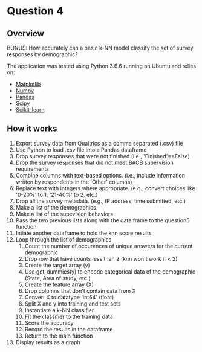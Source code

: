 # Question 4 

## Overview
BONUS: How accurately can a basic k-NN model classify the set of survey responses by demographic?

The application was tested using Python 3.6.6 running on Ubuntu and relies on:
* [Matplotlib](https://matplotlib.org/)
* [Numpy](http://www.numpy.org/)
* [Pandas](https://pandas.pydata.org/)
* [Scipy](https://www.scipy.org/)
* [Scikit-learn](https://scikit-learn.org/stable/)

## How it works

1. Export survey data from Qualtrics as a comma separated (.csv) file
2. Use Python to load .csv file into a Pandas dataframe
3. Drop survey responses that were not finished (i.e., 'Finished'==False)
4. Drop the survey responses that did not meet BACB supervision requirements
5. Combine columns with text-based options. (i.e., include information written by respondents in the 'Other' columns)
6. Replace text with integers where appropriate. (e.g., convert choices like '0-20%' to 1, '21-40%' to 2, etc.)
7. Drop all the survey metadata. (e.g., IP address, time submitted, etc.)
8. Make a list of the demographics
9. Make a list of the supevision behaviors
10. Pass the two previous lists along with the data frame to the question5 function
11. Intiate another dataframe to hold the knn score results
12. Loop through the list of demographics
	1. Count the number of occurences of unique answers for the current demographic
	2. Drop row that have counts less than 2 (knn won't work if < 2)
	3. Create the target array (y)
	4. Use get_dummies(y) to encode categorical data of the demographic (State, Area of study, etc.)
	5. Create the feature array (X)
	6. Drop columns that don't contain data from X
	7. Convert X to datatype 'int64' (float)
	8. Split X and y into training and test sets
	9. Instantiate a k-NN classifier
	10. Fit the classifier to the training data
	11. Score the accuracy
	12. Record the results in the dataframe
	13. Return to the main function
13. Display results as a graph
	
